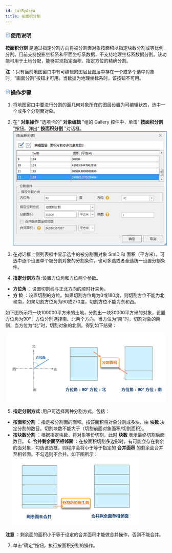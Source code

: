 ```yaml
---
id: CutByArea
title: 按面积分割  
---  
```

### ![](../../../img/read.gif)使用说明

**按面积分割**
是通过指定分割方向将被分割面对象按面积以指定块数分割或等比例分割。目前支持投影坐标系和平面坐标系数据，不支持地理坐标系数据分割。该功能可用于土地分配，能够实现指定面积、指定方位的精确分割。

**注** ：只有当前地图窗口中有可编辑的图层且图层中存在一个或多个选中对象时，“画面分割”按钮才可用。当数据为地理坐标系时，该按钮不可用。

### ![](../../../img/read.gif)操作步骤

  1. 将地图窗口中要进行分割的面几何对象所在的图层设置为可编辑状态，选中一个或多个分割面对象。
  2. 在“ **对象操作** ”选项卡的“ **对象编辑** ”组的 Gallery 控件中，单击“ **按面积分割** ”按钮，弹出“ **按面积分割** ”对话框。
![](img/CutByAreaDia.png)  

  3. 在对话框上侧列表框中显示选中的被分割面对象 SmID 和 面积（平方米）。可选中逐个设置单个被分割对象的分割条件，也可多选或者全选统一设置分割条件。
  4. **指定分割方向** :设置方位角和方位两个参数。 
  * **方位角** ：设置切割线与正北方向的顺时针夹角。
  * **方 位** ：设置切割的方位。如果切割方位角为0或180度，则切割方位不能为北和南，如果切割方位角为90或270度，切割方位不能为东和西。 

如下图所示将一块100000平方米的土地，分割出一块30000平方米的对象，设置方位角为90°，方位分别选择南、北两个方向。当方位为“南”时，切割对象的南侧，当方位为“北”时，切割对象的北侧。得到如下结果：

![](img/azimuth.png)  

  5. **指定分割方式** :用户可选择两种分割方式，包括： 
* **按面积分割** ：指定被分割面的面积。按该面积将对象分割成多块，由 **块数** 决定分割的数目。切割块数不能大于（切割前面对象面积/切割面积）。 
* **按块数分割** ：根据指定块数，将对象等份切割，此时 **块数** 表示最终切割后面数目。 
  6. **合并剩余面至相邻面** ：在按面积切割多边形时，有可能会存在剩余的面对象，勾选该选框，则程序会将小于等于指定的 **合并面积** 的剩余面合并至相邻面。不勾选则不合并。如下图所示：   
![](img/CombineRegion.png)  
  
**注意** ：剩余面的面积小于等于设定的合并面积才能做合并操作，否则不能合并。

  7. 单击“确定”按钮，执行按面积分割的操作。



